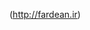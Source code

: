 (http://fardean.ir)

<!---
FarDean/FarDean is a ✨ special ✨ repository because its `README.md` (this file) appears on your GitHub profile.
You can click the Preview link to take a look at your changes.
--->

